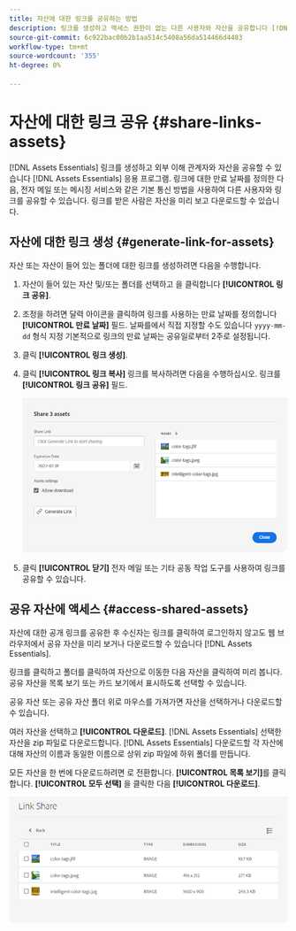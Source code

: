 ```yaml
---
title: 자산에 대한 링크를 공유하는 방법
description: 링크를 생성하고 액세스 권한이 없는 다른 사용자와 자산을 공유합니다 [!DNL Assets Essentials] 응용 프로그램.
source-git-commit: 6c922bac00b2b1aa514c5408a56da514466d4483
workflow-type: tm+mt
source-wordcount: '355'
ht-degree: 0%

---
```



# 자산에 대한 링크 공유 {#share-links-assets}

[!DNL Assets Essentials] 링크를 생성하고 외부 이해 관계자와 자산을 공유할 수 있습니다 [!DNL Assets Essentials] 응용 프로그램. 링크에 대한 만료 날짜를 정의한 다음, 전자 메일 또는 메시징 서비스와 같은 기본 통신 방법을 사용하여 다른 사용자와 링크를 공유할 수 있습니다. 링크를 받은 사람은 자산을 미리 보고 다운로드할 수 있습니다.

## 자산에 대한 링크 생성 {#generate-link-for-assets}

자산 또는 자산이 들어 있는 폴더에 대한 링크를 생성하려면 다음을 수행합니다.

1. 자산이 들어 있는 자산 및/또는 폴더를 선택하고 을 클릭합니다 **[!UICONTROL 링크 공유]**.

1. 조정을 하려면 달력 아이콘을 클릭하여 링크를 사용하는 만료 날짜를 정의합니다 **[!UICONTROL 만료 날짜]** 필드. 날짜를에서 직접 지정할 수도 있습니다 `yyyy-mm-dd` 형식 지정 기본적으로 링크의 만료 날짜는 공유일로부터 2주로 설정됩니다.

1. 클릭 **[!UICONTROL 링크 생성]**.

1. 클릭 **[!UICONTROL 링크 복사]** 링크를 복사하려면 다음을 수행하십시오. 링크를 **[!UICONTROL 링크 공유]** 필드.

   ![자르기 및 똑바르게 하기 옵션](assets/share-asset-link.png)

1. 클릭 **[!UICONTROL 닫기]** 전자 메일 또는 기타 공동 작업 도구를 사용하여 링크를 공유할 수 있습니다.

## 공유 자산에 액세스 {#access-shared-assets}

자산에 대한 공개 링크를 공유한 후 수신자는 링크를 클릭하여 로그인하지 않고도 웹 브라우저에서 공유 자산을 미리 보거나 다운로드할 수 있습니다 [!DNL Assets Essentials].

링크를 클릭하고 폴더를 클릭하여 자산으로 이동한 다음 자산을 클릭하여 미리 봅니다. 공유 자산을 목록 보기 또는 카드 보기에서 표시하도록 선택할 수 있습니다.

공유 자산 또는 공유 자산 폴더 위로 마우스를 가져가면 자산을 선택하거나 다운로드할 수 있습니다.

여러 자산을 선택하고 **[!UICONTROL 다운로드]**. [!DNL Assets Essentials] 선택한 자산을 zip 파일로 다운로드합니다. [!DNL Assets Essentials] 다운로드할 각 자산에 대해 자산의 이름과 동일한 이름으로 상위 zip 파일에 하위 폴더를 만듭니다.

모든 자산을 한 번에 다운로드하려면 로 전환합니다. **[!UICONTROL 목록 보기]**&#x200B;를 클릭합니다. **[!UICONTROL 모두 선택]** 을 클릭한 다음 **[!UICONTROL 다운로드]**.

![공유 자산 미리 보기](assets/preview-shared-assets.png)

